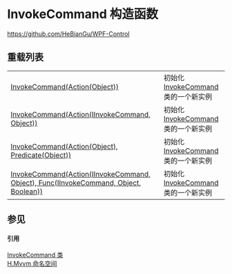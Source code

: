# InvokeCommand 构造函数
https://github.com/HeBianGu/WPF-Control

## 重载列表
<table>
<tr>
<td><a href="78d7223c-7c0d-6281-fe7d-511813dc9d76">InvokeCommand(Action(Object))</a></td>
<td>初始化 <a href="d8129c92-d79d-8a1e-c8ce-f574c37ecc56">InvokeCommand</a> 类的一个新实例</td></tr>
<tr>
<td><a href="757669f4-d5b0-bcc9-ea01-05fda49854df">InvokeCommand(Action(IInvokeCommand, Object))</a></td>
<td>初始化 <a href="d8129c92-d79d-8a1e-c8ce-f574c37ecc56">InvokeCommand</a> 类的一个新实例</td></tr>
<tr>
<td><a href="0e46e295-516b-b7b3-4db4-5f58f404175f">InvokeCommand(Action(Object), Predicate(Object))</a></td>
<td>初始化 <a href="d8129c92-d79d-8a1e-c8ce-f574c37ecc56">InvokeCommand</a> 类的一个新实例</td></tr>
<tr>
<td><a href="4293d620-a5f1-a04f-a939-397df3388f6e">InvokeCommand(Action(IInvokeCommand, Object), Func(IInvokeCommand, Object, Boolean))</a></td>
<td>初始化 <a href="d8129c92-d79d-8a1e-c8ce-f574c37ecc56">InvokeCommand</a> 类的一个新实例</td></tr>
</table>

## 参见


#### 引用
<a href="d8129c92-d79d-8a1e-c8ce-f574c37ecc56">InvokeCommand 类</a>  
<a href="2171cdff-f9c4-6682-6b3e-a29f9cee4c25">H.Mvvm 命名空间</a>  
